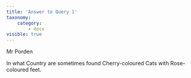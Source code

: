 ```yaml
---
title: 'Answer to Query 1'
taxonomy:
    category:
        - docs
visible: true
---
```


<div class="author">Mr Porden</div>

In what Country are sometimes found Cherry-coloured Cats with Rose-coloured feet.